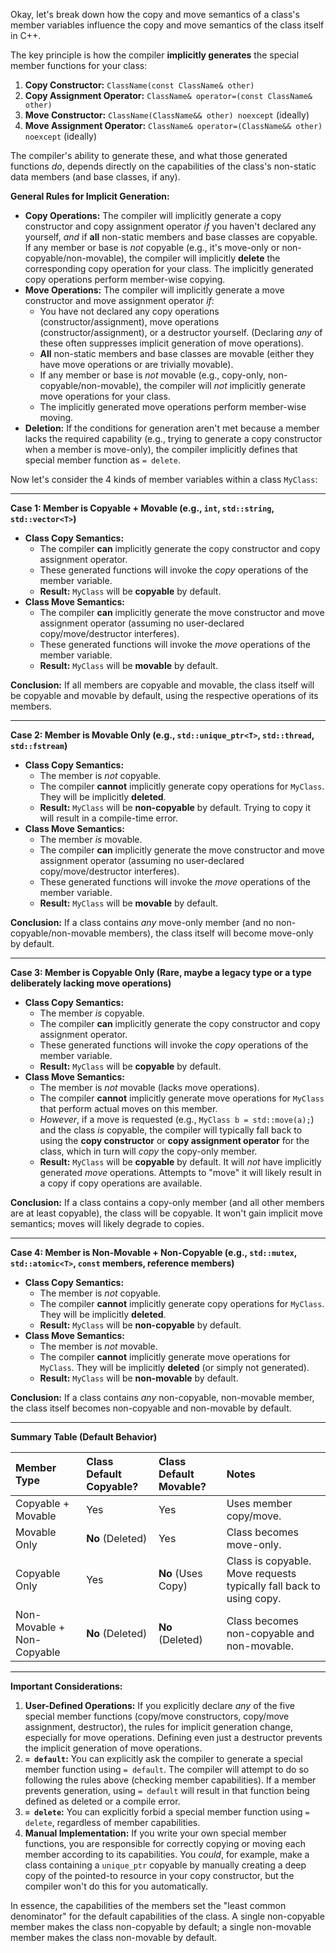 Okay, let's break down how the copy and move semantics of a class's member variables influence the copy and move semantics of the class itself in C++.

The key principle is how the compiler **implicitly generates** the special member functions for your class:

1.  **Copy Constructor:** `ClassName(const ClassName& other)`
2.  **Copy Assignment Operator:** `ClassName& operator=(const ClassName& other)`
3.  **Move Constructor:** `ClassName(ClassName&& other) noexcept` (ideally)
4.  **Move Assignment Operator:** `ClassName& operator=(ClassName&& other) noexcept` (ideally)

The compiler's ability to generate these, and what those generated functions *do*, depends directly on the capabilities of the class's non-static data members (and base classes, if any).

**General Rules for Implicit Generation:**

*   **Copy Operations:** The compiler will implicitly generate a copy constructor and copy assignment operator *if* you haven't declared any yourself, *and* if **all** non-static members and base classes are copyable. If any member or base is *not* copyable (e.g., it's move-only or non-copyable/non-movable), the compiler will implicitly **delete** the corresponding copy operation for your class. The implicitly generated copy operations perform member-wise copying.
*   **Move Operations:** The compiler will implicitly generate a move constructor and move assignment operator *if*:
    *   You have not declared any copy operations (constructor/assignment), move operations (constructor/assignment), or a destructor yourself. (Declaring *any* of these often suppresses implicit generation of move operations).
    *   **All** non-static members and base classes are movable (either they have move operations or are trivially movable).
    *   If any member or base is *not* movable (e.g., copy-only, non-copyable/non-movable), the compiler will *not* implicitly generate move operations for your class.
    *   The implicitly generated move operations perform member-wise moving.
*   **Deletion:** If the conditions for generation aren't met because a member lacks the required capability (e.g., trying to generate a copy constructor when a member is move-only), the compiler implicitly defines that special member function as `= delete`.

Now let's consider the 4 kinds of member variables within a class `MyClass`:

---

**Case 1: Member is Copyable + Movable (e.g., `int`, `std::string`, `std::vector<T>`)**

*   **Class Copy Semantics:**
    *   The compiler **can** implicitly generate the copy constructor and copy assignment operator.
    *   These generated functions will invoke the *copy* operations of the member variable.
    *   **Result:** `MyClass` will be **copyable** by default.
*   **Class Move Semantics:**
    *   The compiler **can** implicitly generate the move constructor and move assignment operator (assuming no user-declared copy/move/destructor interferes).
    *   These generated functions will invoke the *move* operations of the member variable.
    *   **Result:** `MyClass` will be **movable** by default.

**Conclusion:** If all members are copyable and movable, the class itself will be copyable and movable by default, using the respective operations of its members.

---

**Case 2: Member is Movable Only (e.g., `std::unique_ptr<T>`, `std::thread`, `std::fstream`)**

*   **Class Copy Semantics:**
    *   The member is *not* copyable.
    *   The compiler **cannot** implicitly generate copy operations for `MyClass`. They will be implicitly **deleted**.
    *   **Result:** `MyClass` will be **non-copyable** by default. Trying to copy it will result in a compile-time error.
*   **Class Move Semantics:**
    *   The member *is* movable.
    *   The compiler **can** implicitly generate the move constructor and move assignment operator (assuming no user-declared copy/move/destructor interferes).
    *   These generated functions will invoke the *move* operations of the member variable.
    *   **Result:** `MyClass` will be **movable** by default.

**Conclusion:** If a class contains *any* move-only member (and no non-copyable/non-movable members), the class itself will become move-only by default.

---

**Case 3: Member is Copyable Only (Rare, maybe a legacy type or a type deliberately lacking move operations)**

*   **Class Copy Semantics:**
    *   The member *is* copyable.
    *   The compiler **can** implicitly generate the copy constructor and copy assignment operator.
    *   These generated functions will invoke the *copy* operations of the member variable.
    *   **Result:** `MyClass` will be **copyable** by default.
*   **Class Move Semantics:**
    *   The member is *not* movable (lacks move operations).
    *   The compiler **cannot** implicitly generate move operations for `MyClass` that perform actual moves on this member.
    *   *However*, if a move is requested (e.g., `MyClass b = std::move(a);`) and the class *is* copyable, the compiler will typically fall back to using the **copy constructor** or **copy assignment operator** for the class, which in turn will *copy* the copy-only member.
    *   **Result:** `MyClass` will be **copyable** by default. It will *not* have implicitly generated *move* operations. Attempts to "move" it will likely result in a copy if copy operations are available.

**Conclusion:** If a class contains a copy-only member (and all other members are at least copyable), the class will be copyable. It won't gain implicit move semantics; moves will likely degrade to copies.

---

**Case 4: Member is Non-Movable + Non-Copyable (e.g., `std::mutex`, `std::atomic<T>`, `const` members, reference members)**

*   **Class Copy Semantics:**
    *   The member is *not* copyable.
    *   The compiler **cannot** implicitly generate copy operations for `MyClass`. They will be implicitly **deleted**.
    *   **Result:** `MyClass` will be **non-copyable** by default.
*   **Class Move Semantics:**
    *   The member is *not* movable.
    *   The compiler **cannot** implicitly generate move operations for `MyClass`. They will be implicitly **deleted** (or simply not generated).
    *   **Result:** `MyClass` will be **non-movable** by default.

**Conclusion:** If a class contains *any* non-copyable, non-movable member, the class itself becomes non-copyable and non-movable by default.

---

**Summary Table (Default Behavior)**

| Member Type                  | Class Default Copyable? | Class Default Movable? | Notes                                                                 |
| :--------------------------- | :---------------------- | :--------------------- | :-------------------------------------------------------------------- |
| Copyable + Movable           | Yes                     | Yes                    | Uses member copy/move.                                                |
| Movable Only                 | **No** (Deleted)        | Yes                    | Class becomes move-only.                                              |
| Copyable Only                | Yes                     | **No** (Uses Copy)     | Class is copyable. Move requests typically fall back to using copy. |
| Non-Movable + Non-Copyable | **No** (Deleted)        | **No** (Deleted)       | Class becomes non-copyable and non-movable.                           |

---

**Important Considerations:**

1.  **User-Defined Operations:** If you explicitly declare *any* of the five special member functions (copy/move constructors, copy/move assignment, destructor), the rules for implicit generation change, especially for move operations. Defining even just a destructor prevents the implicit generation of move operations.
2.  **`= default`:** You can explicitly ask the compiler to generate a special member function using `= default`. The compiler will attempt to do so following the rules above (checking member capabilities). If a member prevents generation, using `= default` will result in that function being defined as deleted or a compile error.
3.  **`= delete`:** You can explicitly forbid a special member function using `= delete`, regardless of member capabilities.
4.  **Manual Implementation:** If you write your own special member functions, you are responsible for correctly copying or moving each member according to its capabilities. You *could*, for example, make a class containing a `unique_ptr` copyable by manually creating a deep copy of the pointed-to resource in your copy constructor, but the compiler won't do this for you automatically.

In essence, the capabilities of the members set the "least common denominator" for the default capabilities of the class. A single non-copyable member makes the class non-copyable by default; a single non-movable member makes the class non-movable by default.